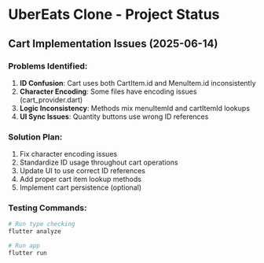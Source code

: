 # UberEats Clone - Project Status

## Cart Implementation Issues (2025-06-14)

### Problems Identified:
1. **ID Confusion**: Cart uses both CartItem.id and MenuItem.id inconsistently
2. **Character Encoding**: Some files have encoding issues (cart_provider.dart)
3. **Logic Inconsistency**: Methods mix menuItemId and cartItemId lookups
4. **UI Sync Issues**: Quantity buttons use wrong ID references

### Solution Plan:
1. Fix character encoding issues
2. Standardize ID usage throughout cart operations
3. Update UI to use correct ID references
4. Add proper cart item lookup methods
5. Implement cart persistence (optional)

### Testing Commands:
```bash
# Run type checking
flutter analyze

# Run app
flutter run
```